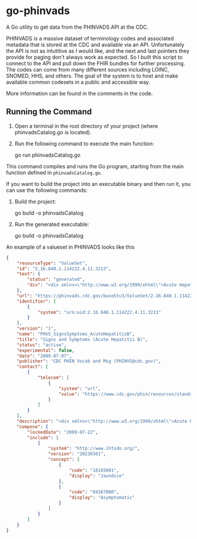 # go-phinvads
A Go utility to get data from the PHINVADS API at the CDC.

PHINVADS is a massive dataset of terminology codes and associated metadata that is stored at the CDC and available via an API. Unfortunately the API is not as intutitive as I would like, and the next and last pointers they provide for paging don't always work as expected. So I built this script to connect to the API and pull down the FHIR bundles for further processing. The codes can come from many different sources including LOINC, SNOMED, HHS, and others. The goal of the system is to host and make available common codesets in a public and accessible way.

More information can be found in the comments in the code.

Running the Command
-------------------

1. Open a terminal in the root directory of your project (where phinvadsCatalog.go is located).

2. Run the following command to execute the main function:

    go run phinvadsCatalog.go

This command compiles and runs the Go program, starting from the main function defined in `phinvadsCatalog.go`.

If you want to build the project into an executable binary and then run it, you can use the following commands:

1. Build the project:


    go build -o phinvadsCatalog


2. Run the generated executable:


    go build -o phinvadsCatalog



An example of a valueset in PHINVADS looks like this
```json
{
    "resourceType": "ValueSet",
    "id": "2.16.840.1.114222.4.11.3213",
    "text": {
        "status": "generated",
        "div": "<div xmlns=\"http://www.w3.org/1999/xhtml\">Acute Hepatitis B Signs and Symptoms value set  is primarily based upon the SNOMED concepts that are defined in the CSTE standardized reporting definition for Acute Hepatitis B.</div>"
    },
    "url": "https://phinvads.cdc.gov/baseStu3/ValueSet/2.16.840.1.114222.4.11.3213",
    "identifier": [
        {
            "system": "urn:oid:2.16.840.1.114222.4.11.3213"
        }
    ],
    "version": "1",
    "name": "PHVS_SignsSymptoms_AcuteHepatitisB",
    "title": "Signs and Symptoms (Acute Hepatitis B)",
    "status": "active",
    "experimental": false,
    "date": "2009-07-07",
    "publisher": "CDC PHIN Vocab and Msg (PHINVS@cdc.gov)",
    "contact": [
        {
            "telecom": [
                {
                    "system": "url",
                    "value": "https://www.cdc.gov/phin/resources/standards/index.html"
                }
            ]
        }
    ],
    "description": "<div xmlns=\"http://www.w3.org/1999/xhtml\">Acute Hepatitis B Signs and Symptoms value set  is primarily based upon the SNOMED concepts that are defined in the CSTE standardized reporting definition for Acute Hepatitis B.</div>",
    "compose": {
        "lockedDate": "2009-07-22",
        "include": [
            {
                "system": "http://www.ihtsdo.org/",
                "version": "20230301",
                "concept": [
                    {
                        "code": "18165001",
                        "display": "Jaundice"
                    },
                    {
                        "code": "84387000",
                        "display": "Asymptomatic"
                    }
                ]
            }
        ]
    }
}
```

